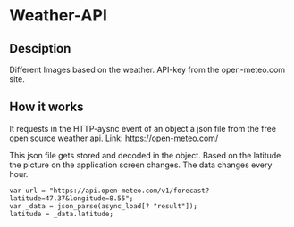 # Weather-API
## Desciption
Different Images based on the weather. API-key from the open-meteo.com site.

## How it works
It requests in the HTTP-aysnc event of an object a json file from the free open source weather api.
Link: https://open-meteo.com/

This json file gets stored and decoded in the object. Based on the latitude the picture on the application screen changes.
The data changes every hour.

```
var url = "https://api.open-meteo.com/v1/forecast?latitude=47.37&longitude=8.55";
var _data = json_parse(async_load[? "result"]);
latitude = _data.latitude;
```
